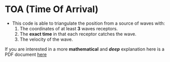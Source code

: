 # TOA (Time Of Arrival)

- This code is able to triangulate the position from a source of waves with:
    1. The coordinates of at least **3** waves receptors.
    1. The **exact time** in that each receptor catches the wave.
    1. The velocity of the wave.
   
If you are interested in a more **mathematical** and **_deep_** explanation here is a PDF document <a href="./docs/EXPLANATION.pdf" download>here</a>